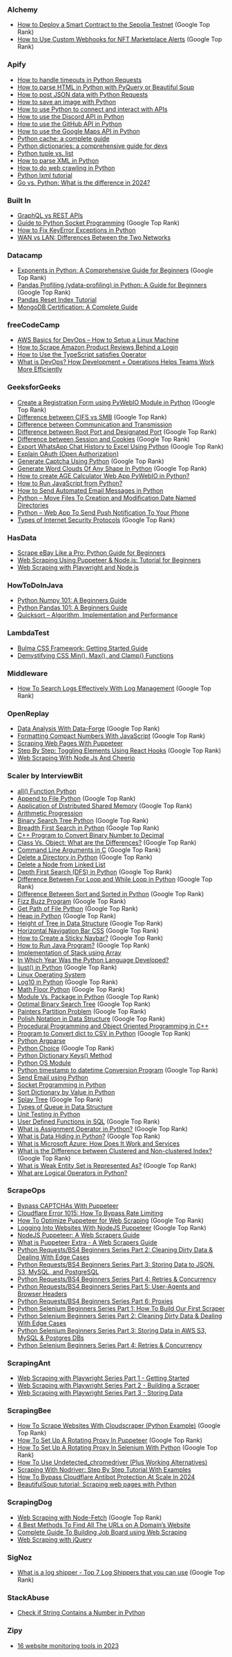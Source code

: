### Alchemy
- [How to Deploy a Smart Contract to the Sepolia Testnet](https://docs.alchemy.com/docs/how-to-deploy-a-smart-contract-to-the-sepolia-testnet) (Google Top Rank)
- [How to Use Custom Webhooks for NFT Marketplace Alerts](https://docs.alchemy.com/docs/how-to-use-custom-webhooks-for-nft-marketplace-alerts) (Google Top Rank)

### Apify
- [How to handle timeouts in Python Requests](https://blog.apify.com/python-requests-timeout/)
- [How to parse HTML in Python with PyQuery or Beautiful Soup](https://blog.apify.com/how-to-parse-html-in-python/)
- [How to post JSON data with Python Requests](https://blog.apify.com/python-post-request/)
- [How to save an image with Python](https://blog.apify.com/save-image-python/)
- [How to use Python to connect and interact with APIs](https://blog.apify.com/python-and-apis/)
- [How to use the Discord API in Python](https://blog.apify.com/python-discord-api/)
- [How to use the GitHub API in Python](https://blog.apify.com/python-github-api/)
- [How to use the Google Maps API in Python](https://blog.apify.com/google-maps-api-python/)
- [Python cache: a complete guide](https://blog.apify.com/python-cache-complete-guide/)
- [Python dictionaries: a comprehensive guide for devs](https://blog.apify.com/python-dictionaries-ultimate-guide/)
- [Python tuple vs. list](https://blog.apify.com/python-tuple-vs-list/)
- [How to parse XML in Python](https://blog.apify.com/python-parse-xml/)
- [How to do web crawling in Python](https://blog.apify.com/python-webcrawling/)
- [Python lxml tutorial](https://blog.apify.com/python-lxml-tutorial/)
- [Go vs. Python: What is the difference in 2024?](https://blog.apify.com/go-vs-python/)

### Built In
- [GraphQL vs REST APIs](https://builtin.com/software-engineering-perspectives/graphql-vs-rest)
- [Guide to Python Socket Programming](https://builtin.com/data-science/python-socket) (Google Top Rank)
- [How to Fix KeyError Exceptions in Python](https://builtin.com/data-science/keyerror-python)
- [WAN vs LAN: Differences Between the Two Networks](https://builtin.com/software-engineering-perspectives/wan-vs-lan)

### Datacamp
- [Exponents in Python: A Comprehensive Guide for Beginners](https://www.datacamp.com/tutorial/exponents-in-python) (Google Top Rank)
- [Pandas Profiling (ydata-profiling) in Python: A Guide for Beginners](https://www.datacamp.com/tutorial/pandas-profiling-ydata-profiling-in-python-guide) (Google Top Rank)
- [Pandas Reset Index Tutorial](https://www.datacamp.com/tutorial/pandas-reset-index-tutorial)
- [MongoDB Certification: A Complete Guide](https://www.datacamp.com/blog/mongodb-certification)

### freeCodeCamp
- [AWS Basics for DevOps – How to Setup a Linux Machine](https://www.freecodecamp.org/news/aws-basics-for-devops/)
- [How to Scrape Amazon Product Reviews Behind a Login](https://www.freecodecamp.org/news/how-to-scrape-amazon-product-reviews-behind-a-login/)
- [How to Use the TypeScript satisfies Operator](https://www.freecodecamp.org/news/typescript-satisfies-operator/)
- [What is DevOps? How Development + Operations Helps Teams Work More Efficiently](https://www.freecodecamp.org/news/how-devops-works/)

### GeeksforGeeks
- [Create a Registration Form using PyWebIO Module in Python](https://www.geeksforgeeks.org/create-a-registration-form-using-pywebio-module-in-python/) (Google Top Rank)
- [Difference between CIFS vs SMB](https://www.geeksforgeeks.org/difference-between-cifs-vs-smb/) (Google Top Rank)
- [Difference between Communication and Transmission](https://www.geeksforgeeks.org/difference-between-communication-and-transmission/) 
- [Difference between Root Port and Designated Port](https://www.geeksforgeeks.org/difference-between-root-port-and-designated-port/) (Google Top Rank)
- [Difference between Session and Cookies](https://www.geeksforgeeks.org/difference-between-session-and-cookies/) (Google Top Rank)
- [Export WhatsApp Chat History to Excel Using Python](https://www.geeksforgeeks.org/export-whatsapp-chat-history-to-excel-using-python/) (Google Top Rank)
- [Explain OAuth (Open Authorization)](https://www.geeksforgeeks.org/explain-oauth-open-authorization/)
- [Generate Captcha Using Python](https://www.geeksforgeeks.org/generate-captcha-using-python/) (Google Top Rank)
- [Generate Word Clouds Of Any Shape In Python](https://www.geeksforgeeks.org/generate-word-clouds-of-any-shape-in-python/) (Google Top Rank)
- [How to create AGE Calculator Web App PyWebIO in Python?](https://www.geeksforgeeks.org/how-to-create-age-calculator-web-app-pywebio-in-python/) 
- [How to Run JavaScript from Python?](https://www.geeksforgeeks.org/how-to-run-javascript-from-python/)
- [How to Send Automated Email Messages in Python](https://www.geeksforgeeks.org/how-to-send-automated-email-messages-in-python/)
- [Python – Move Files To Creation and Modification Date Named Directories](https://www.geeksforgeeks.org/python-move-files-to-creation-and-modification-date-named-directories/)
- [Python – Web App To Send Push Notification To Your Phone](https://www.geeksforgeeks.org/python-web-app-to-send-push-notification-to-your-phone/)
- [Types of Internet Security Protocols](https://www.geeksforgeeks.org/types-of-internet-security-protocols/) (Google Top Rank)

### HasData
- [Scrape eBay Like a Pro: Python Guide for Beginners](https://scrape-it.cloud/blog/ebay-data-scraping)
- [Web Scraping Using Puppeteer & Node.js: Tutorial for Beginners](https://scrape-it.cloud/blog/puppeteer-web-scraping)
- [Web Scraping with Playwright and Node.js](https://scrape-it.cloud/blog/playwright-web-scraping)

### HowToDoInJava
- [Python Numpy 101: A Beginners Guide](https://howtodoinjava.com/python/numpy/python-numpy-tutorial/)
- [Python Pandas 101: A Beginners Guide](https://howtodoinjava.com/python/pandas/python-pandas/)
- [Quicksort – Algorithm, Implementation and Performance](https://howtodoinjava.com/algorithm/quicksort-java-example/)

### LambdaTest
- [Bulma CSS Framework: Getting Started Guide](https://www.lambdatest.com/blog/bulma-css-framework/)
- [Demystifying CSS Min(), Max(), and Clamp() Functions](https://www.lambdatest.com/blog/css-min-max-clamp-functions/)

### Middleware
- [How To Search Logs Effectively With Log Management](https://middleware.io/blog/search-logs-effectively-with-log-management/) (Google Top Rank)

### OpenReplay
- [Data Analysis With Data-Forge](https://blog.openreplay.com/data-analysis-with-data-forge/) (Google Top Rank)
- [Formatting Compact Numbers With JavaScript](https://blog.openreplay.com/formatting-compact-numbers-with-javascript/) (Google Top Rank)
- [Scraping Web Pages With Puppeteer](https://blog.openreplay.com/scraping-web-pages-with-puppeteer/)
- [Step By Step: Toggling Elements Using React Hooks](https://blog.openreplay.com/step-by-step--toggling-elements-using-react-hooks/) (Google Top Rank)
- [Web Scraping With Node.Js And Cheerio](https://blog.openreplay.com/web-scraping-with-node-js-and-cheerio/)

### Scaler by InterviewBit
- [all() Function Python](https://www.scaler.com/topics/all-function-python/)
- [Append to File Python](https://www.scaler.com/topics/append-to-file-python/) (Google Top Rank)
- [Application of Distributed Shared Memory](https://www.scaler.com/topics/application-of-distributed-shared-memory/) (Google Top Rank)
- [Arithmetic Progression](https://www.scaler.com/topics/arithmetic-progression/)
- [Binary Search Tree Python](https://www.scaler.com/topics/binary-search-tree-python/) (Google Top Rank)
- [Breadth First Search in Python](https://www.scaler.com/topics/breadth-first-search-python/) (Google Top Rank)
- [C++ Program to Convert Binary Number to Decimal](https://www.scaler.com/topics/binary-to-decimal-in-cpp/)
- [Class Vs. Object: What are the Differences?](https://www.scaler.com/topics/difference-between-class-and-object/) (Google Top Rank)
- [Command Line Arguments in C](https://www.scaler.com/topics/c/command-line-arguments-in-c/) (Google Top Rank)
- [Delete a Directory in Python](https://www.scaler.com/topics/delete-directory-python/) (Google Top Rank)
- [Delete a Node from Linked List](https://www.scaler.com/topics/delete-a-node-from-linked-list/)
- [Depth First Search (DFS) in Python](https://www.scaler.com/topics/dfs-python/) (Google Top Rank)
- [Difference Between For Loop and While Loop in Python](https://www.scaler.com/topics/difference-between-for-and-while-loop-in-python/) (Google Top Rank)
- [Difference Between Sort and Sorted in Python](https://www.scaler.com/topics/difference-between-sort-and-sorted-in-python/) (Google Top Rank)
- [Fizz Buzz Program](https://www.scaler.com/topics/fizz-buzz-program/) (Google Top Rank)
- [Get Path of File Python](https://www.scaler.com/topics/get-path-of-file-python/) (Google Top Rank)
- [Heap in Python](https://www.scaler.com/topics/heap-in-python/) (Google Top Rank)
- [Height of Tree in Data Structure](https://www.scaler.com/topics/height-of-tree-in-data-structure/) (Google Top Rank)
- [Horizontal Navigation Bar CSS](https://www.scaler.com/topics/horizontal-navigation-bar-css/) (Google Top Rank)
- [How to Create a Sticky Navbar?](https://www.scaler.com/topics/sticky-navbar-css/) (Google Top Rank)
- [How to Run Java Program?](https://www.scaler.com/topics/how-to-run-java-program/) (Google Top Rank)
- [Implementation of Stack using Array](https://www.scaler.com/topics/implementation-of-stack-using-array/)
- [In Which Year Was the Python Language Developed?](https://www.scaler.com/topics/in-which-year-was-the-python-language-developed/)
- [ljust() in Python](https://www.scaler.com/topics/ljust-in-python/) (Google Top Rank)
- [Linux Operating System](https://www.scaler.com/topics/linux-operating-system/)
- [Log10 in Python](https://www.scaler.com/topics/log10-python/) (Google Top Rank)
- [Math Floor Python](https://www.scaler.com/topics/math-floor-python/) (Google Top Rank)
- [Module Vs. Package in Python](https://www.scaler.com/topics/module-and-package-in-python/) (Google Top Rank)
- [Optimal Binary Search Tree](https://www.scaler.com/topics/optimal-binary-search-tree/) (Google Top Rank)
- [Painters Partition Problem](https://www.scaler.com/topics/painters-partition-problem/) (Google Top Rank)
- [Polish Notation in Data Structure](https://www.scaler.com/topics/polish-notation-in-data-structure/) (Google Top Rank)
- [Procedural Programming and Object Oriented Programming in C++](https://www.scaler.com/topics/cpp/procedural-programming/)
- [Program to Convert dict to CSV in Python](https://www.scaler.com/topics/dict-to-csv-python/) (Google Top Rank)
- [Python Argparse](https://www.scaler.com/topics/python-argparse/)
- [Python Choice](https://www.scaler.com/topics/python-choice/) (Google Top Rank)
- [Python Dictionary Keys() Method](https://www.scaler.com/topics/python-dictionary-keys/)
- [Python OS Module](https://www.scaler.com/topics/os-module-in-python/)
- [Python timestamp to datetime Conversion Program](https://www.scaler.com/topics/python-timestamp-to-datetime/) (Google Top Rank)
- [Send Email using Python](https://www.scaler.com/topics/send-email-using-python/)
- [Socket Programming in Python](https://www.scaler.com/topics/socket-programming-in-python/)
- [Sort Dictionary by Value in Python](https://www.scaler.com/topics/sort-dictionary-by-value-in-python/)
- [Splay Tree](https://www.scaler.com/topics/data-structures/splay-tree/) (Google Top Rank)
- [Types of Queue in Data Structure](https://www.scaler.com/topics/types-of-queue/)
- [Unit Testing in Python](https://www.scaler.com/topics/unit-testing-in-python/)
- [User Defined Functions in SQL](https://www.scaler.com/topics/user-defined-function-in-sql/) (Google Top Rank)
- [What is Assignment Operator in Python?](https://www.scaler.com/topics/assignment-operator-in-python/) (Google Top Rank)
- [What is Data Hiding in Python?](https://www.scaler.com/topics/data-hiding-in-python/) (Google Top Rank)
- [What is Microsoft Azure: How Does It Work and Services](https://www.scaler.com/topics/what-is-azure/)
- [What is the Difference between Clustered and Non-clustered Index?](https://www.scaler.com/topics/clustered-and-non-clustered-index/) (Google Top Rank)
- [What is Weak Entity Set is Represented As?](https://www.scaler.com/topics/weak-entity-set-is-represented-as/) (Google Top Rank)
- [What are Logical Operators in Python?](https://www.scaler.com/topics/python/logical-operators-in-python/)

### ScrapeOps
- [Bypass CAPTCHAs With Puppeteer](https://scrapeops.io/puppeteer-web-scraping-playbook/bypass-captchas-with-puppeteer/)
- [Cloudflare Error 1015: How To Bypass Rate Limiting](https://scrapeops.io/web-scraping-playbook/cloudflare-error-1015/)
- [How To Optimize Puppeteer for Web Scraping](https://scrapeops.io/puppeteer-web-scraping-playbook/nodejs-puppeteer-optimize-puppeteer/) (Google Top Rank)
- [Logging Into Websites With NodeJS Puppeteer](https://scrapeops.io/puppeteer-web-scraping-playbook/nodejs-puppeteer-logging-into-websites/) (Google Top Rank)
- [NodeJS Puppeteer: A Web Scrapers Guide](https://scrapeops.io/puppeteer-web-scraping-playbook/nodejs-puppeteer-guide/)
- [What is Puppeteer Extra - A Web Scrapers Guide](https://scrapeops.io/puppeteer-web-scraping-playbook/nodejs-puppeteer-extra/)
- [Python Requests/BS4 Beginners Series Part 2: Cleaning Dirty Data & Dealing With Edge Cases](https://scrapeops.io/python-web-scraping-playbook/python-requests-beautifulsoup-beginners-guide-part-2/)
- [Python Requests/BS4 Beginners Series Part 3: Storing Data to JSON, S3, MySQL, and PostgreSQL](https://scrapeops.io/python-web-scraping-playbook/python-requests-beautifulsoup-beginners-guide-part-3/)
- [Python Requests/BS4 Beginners Series Part 4: Retries & Concurrency](https://scrapeops.io/python-web-scraping-playbook/python-requests-beautifulsoup-beginners-guide-part-4/)
- [Python Requests/BS4 Beginners Series Part 5: User-Agents and Browser Headers](https://scrapeops.io/python-web-scraping-playbook/python-requests-beautifulsoup-beginners-guide-part-5/)
- [Python Requests/BS4 Beginners Series Part 6: Proxies](https://scrapeops.io/python-web-scraping-playbook/python-requests-beautifulsoup-beginners-guide-part-6/)
- [Python Selenium Beginners Series Part 1: How To Build Our First Scraper](https://scrapeops.io/selenium-web-scraping-playbook/python-selenium-beginners-guide/)
- [Python Selenium Beginners Series Part 2: Cleaning Dirty Data & Dealing With Edge Cases](https://scrapeops.io/selenium-web-scraping-playbook/python-selenium-beginners-guide-part-2/)
- [Python Selenium Beginners Series Part 3: Storing Data in AWS S3, MySQL & Postgres DBs](https://scrapeops.io/selenium-web-scraping-playbook/python-selenium-beginners-guide-part-3/)
- [Python Selenium Beginners Series Part 4: Retries & Concurrency](https://scrapeops.io/selenium-web-scraping-playbook/python-selenium-beginners-guide-part-4/)

### ScrapingAnt
- [Web Scraping with Playwright Series Part 1 - Getting Started](https://scrapingant.com/blog/web-scraping-playwright-python-part-1)
- [Web Scraping with Playwright Series Part 2 - Building a Scraper](https://scrapingant.com/blog/web-scraping-playwright-python-part-2)
- [Web Scraping with Playwright Series Part 3 - Storing Data](https://scrapingant.com/blog/web-scraping-playwright-python-part-3)

### ScrapingBee
- [How To Scrape Websites With Cloudscraper (Python Example)](https://www.scrapingbee.com/blog/how-to-scrape-websites-with-cloudscraper-python-example/) (Google Top Rank)
- [How To Set Up A Rotating Proxy In Puppeteer](https://www.scrapingbee.com/blog/how-to-set-up-a-rotating-proxy-in-puppeteer/) (Google Top Rank)
- [How To Set Up A Rotating Proxy In Selenium With Python](https://www.scrapingbee.com/blog/how-to-set-up-a-rotating-proxy-in-selenium-with-python/) (Google Top Rank)
- [How To Use Undetected_chromedriver (Plus Working Alternatives)](https://www.scrapingbee.com/blog/undetected-chromedriver-python-tutorial-avoiding-bot-detection/)
- [Scraping With Nodriver: Step By Step Tutorial With Examples](https://www.scrapingbee.com/blog/nodriver-tutorial/)
- [How To Bypass Cloudflare Antibot Protection At Scale In 2024](https://www.scrapingbee.com/blog/how-to-bypass-cloudflare-antibot-protection-at-scale/)
- [BeautifulSoup tutorial: Scraping web pages with Python](https://www.scrapingbee.com/blog/python-web-scraping-beautiful-soup/)

### ScrapingDog
- [Web Scraping with Node-Fetch](https://www.scrapingdog.com/blog/web-scraping-with-node-fetch/) (Google Top Rank)
- [4 Best Methods To Find All The URLs on A Domain’s Website](https://www.scrapingdog.com/blog/find-all-the-urls-on-a-domain-website/)
- [Complete Guide To Building Job Board using Web Scraping](https://www.scrapingdog.com/blog/building-job-board-using-web-scraping/)
- [Web Scraping with jQuery](https://www.scrapingdog.com/blog/jquery-web-scraping/)

### SigNoz
- [What is a log shipper - Top 7 Log Shippers that you can use](https://signoz.io/blog/log-shipper/) (Google Top Rank)

### StackAbuse
- [Check if String Contains a Number in Python](https://stackabuse.com/check-if-string-contains-a-number-in-python/)

### Zipy
- [16 website monitoring tools in 2023](https://www.zipy.ai/blog/website-monitoring-tools)
